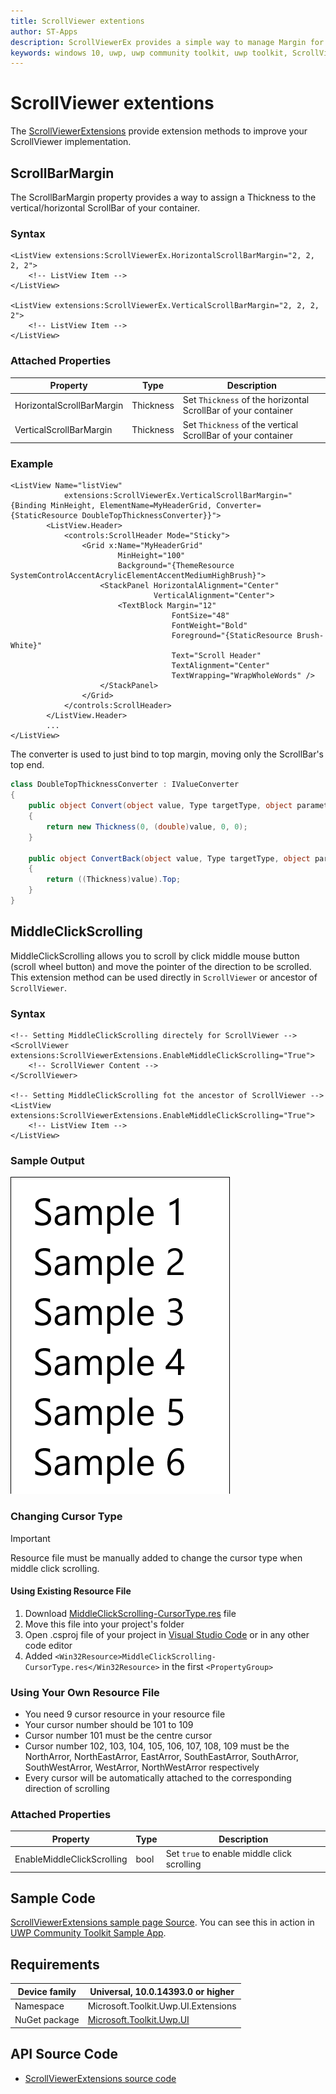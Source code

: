 ```yaml
---
title: ScrollViewer extentions
author: ST-Apps
description: ScrollViewerEx provides a simple way to manage Margin for any ScrollBar inside any container.
keywords: windows 10, uwp, uwp community toolkit, uwp toolkit, ScrollViewer, extentions
---
```


# ScrollViewer extentions

The [ScrollViewerExtensions](https://docs.microsoft.com/en-us/dotnet/api/microsoft.toolkit.uwp.ui.extensions.scrollviewerextensions) provide extension methods to improve your ScrollViewer implementation.

## ScrollBarMargin

The ScrollBarMargin property provides a way to assign a Thickness to the vertical/horizontal ScrollBar of your container.

### Syntax

```xaml
<ListView extensions:ScrollViewerEx.HorizontalScrollBarMargin="2, 2, 2, 2">
    <!-- ListView Item -->
</ListView>

<ListView extensions:ScrollViewerEx.VerticalScrollBarMargin="2, 2, 2, 2">
    <!-- ListView Item -->
</ListView>
```

### Attached Properties

| Property | Type | Description |
| -- | -- | -- |
| HorizontalScrollBarMargin | Thickness | Set `Thickness` of the horizontal ScrollBar of your container |
| VerticalScrollBarMargin | Thickness | Set `Thickness` of the vertical ScrollBar of your container |

### Example

```xaml
<ListView Name="listView"
            extensions:ScrollViewerEx.VerticalScrollBarMargin="{Binding MinHeight, ElementName=MyHeaderGrid, Converter={StaticResource DoubleTopThicknessConverter}}">
        <ListView.Header>
            <controls:ScrollHeader Mode="Sticky">
                <Grid x:Name="MyHeaderGrid"
                        MinHeight="100"
                        Background="{ThemeResource SystemControlAccentAcrylicElementAccentMediumHighBrush}">
                    <StackPanel HorizontalAlignment="Center"
                                VerticalAlignment="Center">
                        <TextBlock Margin="12"
                                    FontSize="48"
                                    FontWeight="Bold"
                                    Foreground="{StaticResource Brush-White}"
                                    Text="Scroll Header"
                                    TextAlignment="Center"
                                    TextWrapping="WrapWholeWords" />
                    </StackPanel>
                </Grid>
            </controls:ScrollHeader>
        </ListView.Header>
        ...
</ListView>
```

The converter is used to just bind to top margin, moving only the ScrollBar's top end.

```c#
class DoubleTopThicknessConverter : IValueConverter
{
    public object Convert(object value, Type targetType, object parameter, string language)
    {
        return new Thickness(0, (double)value, 0, 0);
    }

    public object ConvertBack(object value, Type targetType, object parameter, string language)
    {
        return ((Thickness)value).Top;
    }
}
```

## MiddleClickScrolling

MiddleClickScrolling allows you to scroll by click middle mouse button (scroll wheel button) and move the pointer of the direction to be scrolled. This extension method can be used directly in `ScrollViewer` or ancestor of `ScrollViewer`.

### Syntax

```xaml
<!-- Setting MiddleClickScrolling directely for ScrollViewer -->
<ScrollViewer extensions:ScrollViewerExtensions.EnableMiddleClickScrolling="True">
    <!-- ScrollViewer Content -->
</ScrollViewer>

<!-- Setting MiddleClickScrolling fot the ancestor of ScrollViewer -->
<ListView extensions:ScrollViewerExtensions.EnableMiddleClickScrolling="True">
    <!-- ListView Item -->
</ListView>
```

### Sample Output

![MiddleClickScrolling](../resources/images/Extensions/MiddleClickScrolling.gif)

### Changing Cursor Type

> [!IMPORTANT]
Resource file must be manually added to change the cursor type when middle click scrolling.

#### Using Existing Resource File

1. Download [MiddleClickScrolling-CursorType.res](https://github.com/Microsoft/UWPCommunityToolkit/tree/master/Microsoft.Toolkit.Uwp.UI/Extensions/ScrollViewer/MiddleClickScrolling-CursorType.res) file
2. Move this file into your project's folder
2. Open .csproj file of your project in [Visual Studio Code](https://code.visualstudio.com/) or in any other code editor
3. Added `<Win32Resource>MiddleClickScrolling-CursorType.res</Win32Resource>` in the first `<PropertyGroup>`

### Using Your Own Resource File

- You need 9 cursor resource in your resource file
- Your cursor number should be 101 to 109
- Cursor number 101 must be the centre cursor
- Cursor number 102, 103, 104, 105, 106, 107, 108, 109 must be the NorthArror, NorthEastArror, EastArror, SouthEastArror, SouthArror, SouthWestArror, WestArror, NorthWestArror respectively
- Every cursor will be automatically attached to the corresponding direction of scrolling

### Attached Properties

| Property | Type | Description |
| -- | -- | -- |
| EnableMiddleClickScrolling | bool | Set `true` to enable middle click scrolling |

## Sample Code

[ScrollViewerExtensions sample page Source](https://github.com/Microsoft/UWPCommunityToolkit/tree/master/Microsoft.Toolkit.Uwp.SampleApp/SamplePages/ScrollViewerExtensions). You can see this in action in [UWP Community Toolkit Sample App](https://www.microsoft.com/store/apps/9NBLGGH4TLCQ).

## Requirements

| Device family | Universal, 10.0.14393.0 or higher |
| -- | -- |
| Namespace | Microsoft.Toolkit.Uwp.UI.Extensions |
| NuGet package | [Microsoft.Toolkit.Uwp.UI](https://www.nuget.org/packages/Microsoft.Toolkit.Uwp.UI/) |

## API Source Code

- [ScrollViewerExtensions source code](https://github.com/Microsoft/UWPCommunityToolkit/tree/master/Microsoft.Toolkit.Uwp.UI/Extensions/ScrollViewer)
